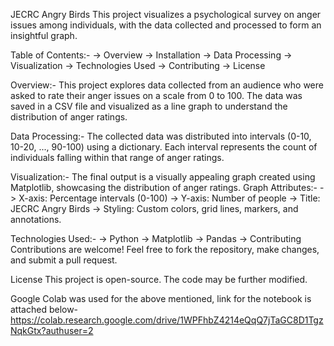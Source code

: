 JECRC Angry Birds
  This project visualizes a psychological survey on anger issues among individuals, with the data collected and processed to form an insightful graph.

Table of Contents:-
  -> Overview
  -> Installation
  -> Data Processing
  -> Visualization
  -> Technologies Used
  -> Contributing
  -> License
  
Overview:-
    This project explores data collected from an audience who were asked to rate their anger issues on a scale from 0 to 100.
    The data was saved in a CSV file and visualized as a line graph to understand the distribution of anger ratings.

Data Processing:-
    The collected data was distributed into intervals (0-10, 10-20, ..., 90-100) using a dictionary.
    Each interval represents the count of individuals falling within that range of anger ratings.

Visualization:-
    The final output is a visually appealing graph created using Matplotlib, showcasing the distribution of anger ratings.
  Graph Attributes:-
      -> X-axis: Percentage intervals (0-100)
      -> Y-axis: Number of people
      -> Title: JECRC Angry Birds
      -> Styling: Custom colors, grid lines, markers, and annotations.

Technologies Used:-
  -> Python
  -> Matplotlib
  -> Pandas
  -> Contributing
Contributions are welcome! Feel free to fork the repository, make changes, and submit a pull request.

License
This project is open-source. The code may be further modified.

Google Colab was used for the above mentioned, link for the notebook is attached below-
    https://colab.research.google.com/drive/1WPFhbZ4214eQqQ7jTaGC8D1TgzNqkGtx?authuser=2

